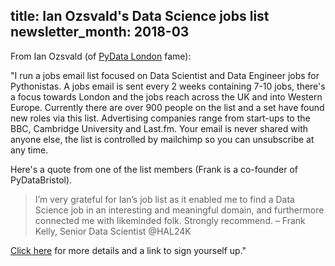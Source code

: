 title: Ian Ozsvald's Data Science jobs list
newsletter_month: 2018-03
---
From Ian Ozsvald (of [PyData London](https://www.meetup.com/PyData-London-Meetup/) fame):

"I run a jobs email list focused on Data Scientist and Data Engineer jobs for
Pythonistas. A jobs email is sent every 2 weeks containing 7-10 jobs, there's a
focus towards London and the jobs reach across the UK and into Western Europe.
Currently there are over 900 people on the list and a set have found new roles
via this list. Advertising companies range from start-ups to the BBC, Cambridge
University and Last.fm. Your email is never shared with anyone else, the list
is controlled by mailchimp so you can unsubscribe at any time.

Here's a quote from one of the list members (Frank is a co-founder of
PyDataBristol).

> I’m very grateful for Ian’s job list as it enabled me to find a Data Science
> job in an interesting and meaningful domain, and furthermore connected me with
> likeminded folk. Strongly recommend. – Frank Kelly, Senior Data Scientist
> @HAL24K

[Click here](http://ianozsvald.com/2017/12/31/python-data-science-jobs-list-into-2018/)
for more details and a link to sign yourself up."
